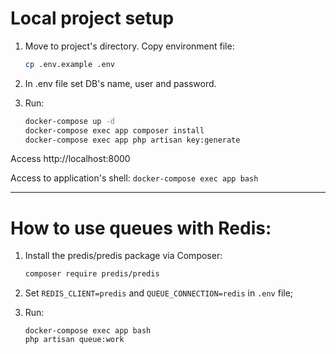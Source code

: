 # Local project setup

1. Move to project's directory. Copy environment file:
    ```bash
    cp .env.example .env
    ```
   
2. In .env file set DB's name, user and password.

3. Run:
    ```bash
    docker-compose up -d
    docker-compose exec app composer install
    docker-compose exec app php artisan key:generate
    ```

Access http://localhost:8000

Access to application's shell:
    ```
    docker-compose exec app bash
    ```

---

# How to use queues with Redis:

1. Install the predis/predis package via Composer:
    ```bash
    composer require predis/predis
    ```
   
2. Set `REDIS_CLIENT=predis` and `QUEUE_CONNECTION=redis` in `.env` file;

3. Run:
    ```
   docker-compose exec app bash
   php artisan queue:work
   ```
